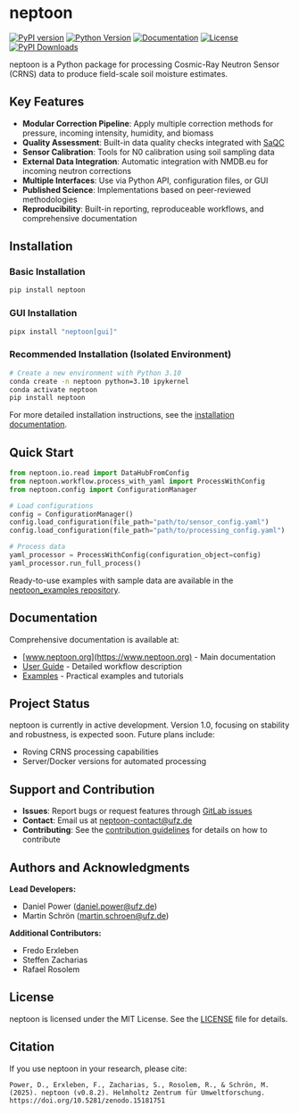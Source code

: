 # neptoon

[![PyPI version](https://img.shields.io/pypi/v/neptoon.svg)](https://pypi.org/project/neptoon/)
[![Python Version](https://img.shields.io/pypi/pyversions/neptoon.svg)](https://pypi.org/project/neptoon/)
[![Documentation](https://img.shields.io/badge/docs-latest-blue.svg)](https://www.neptoon.org)
[![License](https://img.shields.io/pypi/l/neptoon.svg)](https://codebase.helmholtz.cloud/cosmos/neptoon/-/blob/main/LICENSE)
[![PyPI Downloads](https://static.pepy.tech/badge/neptoon)](https://pepy.tech/projects/neptoon)

neptoon is a Python package for processing Cosmic-Ray Neutron Sensor (CRNS) data to produce field-scale soil moisture estimates. 

## Key Features

- **Modular Correction Pipeline**: Apply multiple correction methods for pressure, incoming intensity, humidity, and biomass
- **Quality Assessment**: Built-in data quality checks integrated with [SaQC](https://rdm-software.pages.ufz.de/saqc/index.html)
- **Sensor Calibration**: Tools for N0 calibration using soil sampling data
- **External Data Integration**: Automatic integration with NMDB.eu for incoming neutron corrections
- **Multiple Interfaces**: Use via Python API, configuration files, or GUI
- **Published Science**: Implementations based on peer-reviewed methodologies
- **Reproducibility**: Built-in reporting, reproduceable workflows, and comprehensive documentation

## Installation

### Basic Installation

```bash
pip install neptoon
```

### GUI Installation

```bash
pipx install "neptoon[gui]"
```

### Recommended Installation (Isolated Environment)

```bash
# Create a new environment with Python 3.10
conda create -n neptoon python=3.10 ipykernel
conda activate neptoon
pip install neptoon
```

For more detailed installation instructions, see the [installation documentation](https://www.neptoon.org/en/latest/user-guide/installation/).

## Quick Start

```python
from neptoon.io.read import DataHubFromConfig
from neptoon.workflow.process_with_yaml import ProcessWithConfig
from neptoon.config import ConfigurationManager

# Load configurations
config = ConfigurationManager()
config.load_configuration(file_path="path/to/sensor_config.yaml")
config.load_configuration(file_path="path/to/processing_config.yaml")

# Process data
yaml_processor = ProcessWithConfig(configuration_object=config)
yaml_processor.run_full_process()
```

Ready-to-use examples with sample data are available in the [neptoon_examples repository](https://codebase.helmholtz.cloud/cosmos/neptoon_examples).

## Documentation

Comprehensive documentation is available at:
- [www.neptoon.org](https://www.neptoon.org) - Main documentation
- [User Guide](https://www.neptoon.org/en/latest/user-guide/workflow-description/) - Detailed workflow description
- [Examples](https://www.neptoon.org/en/latest/user-guide/neptoon-examples/) - Practical examples and tutorials

## Project Status

neptoon is currently in active development. Version 1.0, focusing on stability and robustness, is expected soon. Future plans include:

- Roving CRNS processing capabilities
- Server/Docker versions for automated processing

## Support and Contribution

- **Issues**: Report bugs or request features through [GitLab issues](https://codebase.helmholtz.cloud/cosmos/neptoon/-/issues)
- **Contact**: Email us at [neptoon-contact@ufz.de](mailto:neptoon-contact@ufz.de)
- **Contributing**: See the [contribution guidelines](https://www.neptoon.org/en/latest/contribution/overview-contribution/) for details on how to contribute

## Authors and Acknowledgments

**Lead Developers:**
- Daniel Power (daniel.power@ufz.de)
- Martin Schrön (martin.schroen@ufz.de)

**Additional Contributors:**
- Fredo Erxleben
- Steffen Zacharias
- Rafael Rosolem

## License

neptoon is licensed under the MIT License. See the [LICENSE](https://codebase.helmholtz.cloud/cosmos/neptoon/-/blob/main/LICENSE) file for details.

## Citation

If you use neptoon in your research, please cite:

```
Power, D., Erxleben, F., Zacharias, S., Rosolem, R., & Schrön, M. (2025). neptoon (v0.8.2). Helmholtz Zentrum für Umweltforschung. https://doi.org/10.5281/zenodo.15181751
```